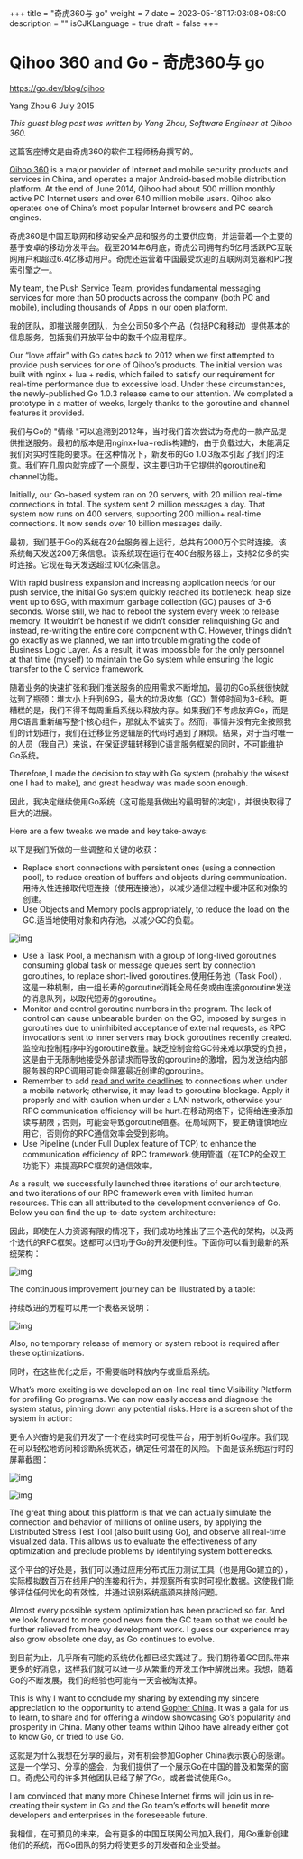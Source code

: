 +++
title = "奇虎360与 go"
weight = 7
date = 2023-05-18T17:03:08+08:00
description = ""
isCJKLanguage = true
draft = false
+++

# Qihoo 360 and Go - 奇虎360与 go

https://go.dev/blog/qihoo

Yang Zhou
6 July 2015

*This guest blog post was written by Yang Zhou, Software Engineer at Qihoo 360.*

这篇客座博文是由奇虎360的软件工程师杨舟撰写的。

[Qihoo 360](http://www.360safe.com/) is a major provider of Internet and mobile security products and services in China, and operates a major Android-based mobile distribution platform. At the end of June 2014, Qihoo had about 500 million monthly active PC Internet users and over 640 million mobile users. Qihoo also operates one of China’s most popular Internet browsers and PC search engines.

奇虎360是中国互联网和移动安全产品和服务的主要供应商，并运营着一个主要的基于安卓的移动分发平台。截至2014年6月底，奇虎公司拥有约5亿月活跃PC互联网用户和超过6.4亿移动用户。奇虎还运营着中国最受欢迎的互联网浏览器和PC搜索引擎之一。

My team, the Push Service Team, provides fundamental messaging services for more than 50 products across the company (both PC and mobile), including thousands of Apps in our open platform.

我的团队，即推送服务团队，为全公司50多个产品（包括PC和移动）提供基本的信息服务，包括我们开放平台中的数千个应用程序。

Our “love affair” with Go dates back to 2012 when we first attempted to provide push services for one of Qihoo’s products. The initial version was built with nginx + lua + redis, which failed to satisfy our requirement for real-time performance due to excessive load. Under these circumstances, the newly-published Go 1.0.3 release came to our attention. We completed a prototype in a matter of weeks, largely thanks to the goroutine and channel features it provided.

我们与Go的 "情缘 "可以追溯到2012年，当时我们首次尝试为奇虎的一款产品提供推送服务。最初的版本是用nginx+lua+redis构建的，由于负载过大，未能满足我们对实时性能的要求。在这种情况下，新发布的Go 1.0.3版本引起了我们的注意。我们在几周内就完成了一个原型，这主要归功于它提供的goroutine和channel功能。

Initially, our Go-based system ran on 20 servers, with 20 million real-time connections in total. The system sent 2 million messages a day. That system now runs on 400 servers, supporting 200 million+ real-time connections. It now sends over 10 billion messages daily.

最初，我们基于Go的系统在20台服务器上运行，总共有2000万个实时连接。该系统每天发送200万条信息。该系统现在运行在400台服务器上，支持2亿多的实时连接。它现在每天发送超过100亿条信息。

With rapid business expansion and increasing application needs for our push service, the initial Go system quickly reached its bottleneck: heap size went up to 69G, with maximum garbage collection (GC) pauses of 3-6 seconds. Worse still, we had to reboot the system every week to release memory. It wouldn’t be honest if we didn’t consider relinquishing Go and instead, re-writing the entire core component with C. However, things didn’t go exactly as we planned, we ran into trouble migrating the code of Business Logic Layer. As a result, it was impossible for the only personnel at that time (myself) to maintain the Go system while ensuring the logic transfer to the C service framework.

随着业务的快速扩张和我们推送服务的应用需求不断增加，最初的Go系统很快就达到了瓶颈：堆大小上升到69G，最大的垃圾收集（GC）暂停时间为3-6秒。更糟糕的是，我们不得不每周重启系统以释放内存。如果我们不考虑放弃Go，而是用C语言重新编写整个核心组件，那就太不诚实了。然而，事情并没有完全按照我们的计划进行，我们在迁移业务逻辑层的代码时遇到了麻烦。结果，对于当时唯一的人员（我自己）来说，在保证逻辑转移到C语言服务框架的同时，不可能维护Go系统。

Therefore, I made the decision to stay with Go system (probably the wisest one I had to make), and great headway was made soon enough.

因此，我决定继续使用Go系统（这可能是我做出的最明智的决定），并很快取得了巨大的进展。

Here are a few tweaks we made and key take-aways:

以下是我们所做的一些调整和关键的收获：

- Replace short connections with persistent ones (using a connection pool), to reduce creation of buffers and objects during communication.用持久性连接取代短连接（使用连接池），以减少通信过程中缓冲区和对象的创建。
- Use Objects and Memory pools appropriately, to reduce the load on the GC.适当地使用对象和内存池，以减少GC的负载。

![img](Qihoo360AndGo_img/image00.png)

- Use a Task Pool, a mechanism with a group of long-lived goroutines consuming global task or message queues sent by connection goroutines, to replace short-lived goroutines.使用任务池（Task Pool），这是一种机制，由一组长寿的goroutine消耗全局任务或由连接goroutine发送的消息队列，以取代短寿的goroutine。
- Monitor and control goroutine numbers in the program. The lack of control can cause unbearable burden on the GC, imposed by surges in goroutines due to uninhibited acceptance of external requests, as RPC invocations sent to inner servers may block goroutines recently created.监控和控制程序中的goroutine数量。缺乏控制会给GC带来难以承受的负担，这是由于无限制地接受外部请求而导致的goroutine的激增，因为发送给内部服务器的RPC调用可能会阻塞最近创建的goroutine。
- Remember to add [read and write deadlines](https://go.dev/pkg/net/#Conn) to connections when under a mobile network; otherwise, it may lead to goroutine blockage. Apply it properly and with caution when under a LAN network, otherwise your RPC communication efficiency will be hurt.在移动网络下，记得给连接添加读写期限；否则，可能会导致goroutine阻塞。在局域网下，要正确谨慎地应用它，否则你的RPC通信效率会受到影响。
- Use Pipeline (under Full Duplex feature of TCP) to enhance the communication efficiency of RPC framework.使用管道（在TCP的全双工功能下）来提高RPC框架的通信效率。

As a result, we successfully launched three iterations of our architecture, and two iterations of our RPC framework even with limited human resources. This can all attributed to the development convenience of Go. Below you can find the up-to-date system architecture:

因此，即使在人力资源有限的情况下，我们成功地推出了三个迭代的架构，以及两个迭代的RPC框架。这都可以归功于Go的开发便利性。下面你可以看到最新的系统架构：

![img](Qihoo360AndGo_img/image01.png)

The continuous improvement journey can be illustrated by a table:

持续改进的历程可以用一个表格来说明：

![img](Qihoo360AndGo_img/table.png)

Also, no temporary release of memory or system reboot is required after these optimizations.

同时，在这些优化之后，不需要临时释放内存或重启系统。

What’s more exciting is we developed an on-line real-time Visibility Platform for profiling Go programs. We can now easily access and diagnose the system status, pinning down any potential risks. Here is a screen shot of the system in action:

更令人兴奋的是我们开发了一个在线实时可视性平台，用于剖析Go程序。我们现在可以轻松地访问和诊断系统状态，确定任何潜在的风险。下面是该系统运行时的屏幕截图：

![img](Qihoo360AndGo_img/image02.png)

![img](Qihoo360AndGo_img/image03.png)

The great thing about this platform is that we can actually simulate the connection and behavior of millions of online users, by applying the Distributed Stress Test Tool (also built using Go), and observe all real-time visualized data. This allows us to evaluate the effectiveness of any optimization and preclude problems by identifying system bottlenecks.

这个平台的好处是，我们可以通过应用分布式压力测试工具（也是用Go建立的），实际模拟数百万在线用户的连接和行为，并观察所有实时可视化数据。这使我们能够评估任何优化的有效性，并通过识别系统瓶颈来排除问题。

Almost every possible system optimization has been practiced so far. And we look forward to more good news from the GC team so that we could be further relieved from heavy development work. I guess our experience may also grow obsolete one day, as Go continues to evolve.

到目前为止，几乎所有可能的系统优化都已经实践过了。我们期待着GC团队带来更多的好消息，这样我们就可以进一步从繁重的开发工作中解脱出来。我想，随着Go的不断发展，我们的经验也可能有一天会被淘汰掉。

This is why I want to conclude my sharing by extending my sincere appreciation to the opportunity to attend [Gopher China](http://gopherchina.org/). It was a gala for us to learn, to share and for offering a window showcasing Go’s popularity and prosperity in China. Many other teams within Qihoo have already either got to know Go, or tried to use Go.

这就是为什么我想在分享的最后，对有机会参加Gopher China表示衷心的感谢。这是一个学习、分享的盛会，为我们提供了一个展示Go在中国的普及和繁荣的窗口。奇虎公司的许多其他团队已经了解了Go，或者尝试使用Go。

I am convinced that many more Chinese Internet firms will join us in re-creating their system in Go and the Go team’s efforts will benefit more developers and enterprises in the foreseeable future.

我相信，在可预见的未来，会有更多的中国互联网公司加入我们，用Go重新创建他们的系统，而Go团队的努力将使更多的开发者和企业受益。
